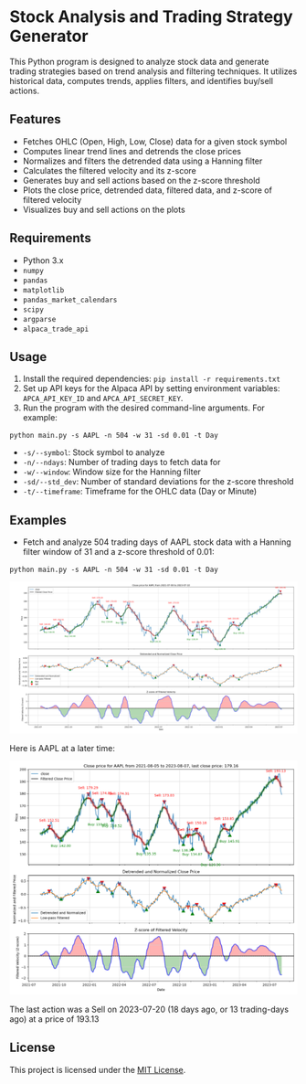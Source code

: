 # Stock Analysis and Trading Strategy Generator

This Python program is designed to analyze stock data and generate trading strategies based on trend analysis and filtering techniques. It utilizes historical data, computes trends, applies filters, and identifies buy/sell actions.

## Features

- Fetches OHLC (Open, High, Low, Close) data for a given stock symbol
- Computes linear trend lines and detrends the close prices
- Normalizes and filters the detrended data using a Hanning filter
- Calculates the filtered velocity and its z-score
- Generates buy and sell actions based on the z-score threshold
- Plots the close price, detrended data, filtered data, and z-score of filtered velocity
- Visualizes buy and sell actions on the plots

## Requirements

- Python 3.x
- `numpy`
- `pandas`
- `matplotlib`
- `pandas_market_calendars`
- `scipy`
- `argparse`
- `alpaca_trade_api`

## Usage

1. Install the required dependencies: `pip install -r requirements.txt`
2. Set up API keys for the Alpaca API by setting environment variables: `APCA_API_KEY_ID` and `APCA_API_SECRET_KEY`.
3. Run the program with the desired command-line arguments. For example:

```
python main.py -s AAPL -n 504 -w 31 -sd 0.01 -t Day
```
- `-s/--symbol`: Stock symbol to analyze
- `-n/--ndays`: Number of trading days to fetch data for
- `-w/--window`: Window size for the Hanning filter
- `-sd/--std_dev`: Number of standard deviations for the z-score threshold
- `-t/--timeframe`: Timeframe for the OHLC data (Day or Minute)

## Examples

- Fetch and analyze 504 trading days of AAPL stock data with a Hanning filter window of 31 and a z-score threshold of 0.01:

```
python main.py -s AAPL -n 504 -w 31 -sd 0.01 -t Day
```

![Example_plot_display](images/Figure_1.png)

Here is AAPL at a later time:

![Example_plot_display](images/Figure_2.png)

The last action was a Sell on 2023-07-20 (18 days ago, or 13 trading-days ago) at a price of 193.13

## License

This project is licensed under the [MIT License](LICENSE).
